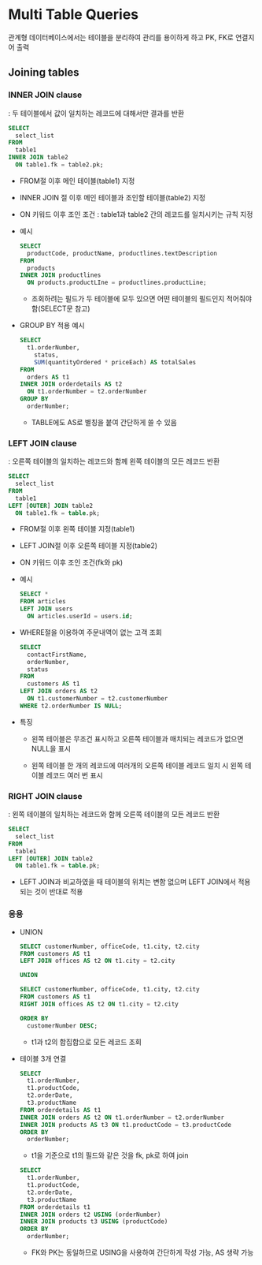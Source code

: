 # Multi Table Queries

관계형 데이터베이스에서는 테이블을 분리하여 관리를 용이하게 하고 PK, FK로 연결지어 출력

## Joining tables

### INNER JOIN clause

: 두 테이블에서 값이 일치하는 레코드에 대해서만 결과를 반환

```sql
SELECT
  select_list
FROM
  table1
INNER JOIN table2
  ON table1.fk = table2.pk;
```
- FROM절 이후 메인 테이블(table1) 지정

- INNER JOIN 절 이후 메인 테이블과 조인할 테이블(table2) 지정

- ON 키워드 이후 조인 조건 : table1과 table2 간의 레코드를 일치시키는 규칙 지정

- 예시
  ```sql
  SELECT
    productCode, productName, productlines.textDescription
  FROM
    products
  INNER JOIN productlines
    ON products.productLIne = productlines.productLine;
  ```
  - 조회하려는 필드가 두 테이블에 모두 있으면 어떤 테이블의 필드인지 적어줘야 함(SELECT문 참고)

- GROUP BY 적용 예시
  ```SQL
  SELECT
    t1.orderNumber,
      status,
      SUM(quantityOrdered * priceEach) AS totalSales
  FROM
    orders AS t1
  INNER JOIN orderdetails AS t2
    ON t1.orderNumber = t2.orderNumber
  GROUP BY
    orderNumber;
  ```
  - TABLE에도 AS로 별칭을 붙여 간단하게 쓸 수 있음


### LEFT JOIN clause

: 오른쪽 테이블의 일치하는 레코드와 함께 왼쪽 테이블의 모든 레코드 반환

```SQL
SELECT
  select_list
FROM
  table1
LEFT [OUTER] JOIN table2
  ON table1.fk = table.pk;
```
- FROM절 이후 왼쪽 테이블 지정(table1)

- LEFT JOIN절 이후 오른쪽 테이블 지정(table2)

- ON 키워드 이후 조인 조건(fk와 pk)

- 예시
  ```sql
  SELECT *
  FROM articles
  LEFT JOIN users
    ON articles.userId = users.id;
  ```

- WHERE절을 이용하여 주문내역이 없는 고객 조회
  ```SQL
  SELECT
    contactFirstName,
    orderNumber,
    status
  FROM
    customers AS t1
  LEFT JOIN orders AS t2
    ON t1.customerNumber = t2.customerNumber
  WHERE t2.orderNumber IS NULL;
  ```

- 특징

  - 왼쪽 테이블은 무조건 표시하고 오른쪽 테이블과 매치되는 레코드가 없으면 NULL을 표시
  
  - 왼쪽 테이블 한 개의 레코드에 여러개의 오른쪽 테이블 레코드 일치 시 왼쪽 테이블 레코드 여러 번 표시



### RIGHT JOIN clause

: 왼쪽 테이블의 일치하는 레코드와 함께 오른쪽 테이블의 모든 레코드 반환

```SQL
SELECT
  select_list
FROM
  table1
LEFT [OUTER] JOIN table2
  ON table1.fk = table.pk;
```
- LEFT JOIN과 비교하였을 때 테이블의 위치는 변함 없으며 LEFT JOIN에서 적용되는 것이 반대로 적용



### 응용

- UNION
  ```SQL
  SELECT customerNumber, officeCode, t1.city, t2.city
  FROM customers AS t1
  LEFT JOIN offices AS t2 ON t1.city = t2.city

  UNION

  SELECT customerNumber, officeCode, t1.city, t2.city
  FROM customers AS t1
  RIGHT JOIN offices AS t2 ON t1.city = t2.city

  ORDER BY
    customerNumber DESC;
  ```
  - t1과 t2의 합집합으로 모든 레코드 조회

- 테이블 3개 연결
  ```sql
  SELECT
    t1.orderNumber,
    t1.productCode,
    t2.orderDate,
    t3.productName
  FROM orderdetails AS t1
  INNER JOIN orders AS t2 ON t1.orderNumber = t2.orderNumber
  INNER JOIN products AS t3 ON t1.productCode = t3.productCode
  ORDER BY
    orderNumber;
  ```
  - t1을 기준으로 t1의 필드와 같은 것을 fk, pk로 하여 join
  ```sql
  SELECT
    t1.orderNumber,
    t1.productCode,
    t2.orderDate,
    t3.productName
  FROM orderdetails t1
  INNER JOIN orders t2 USING (orderNumber)
  INNER JOIN products t3 USING (productCode)
  ORDER BY
    orderNumber;
  ```
  - FK와 PK는 동일하므로 USING을 사용하여 간단하게 작성 가능, AS 생략 가능